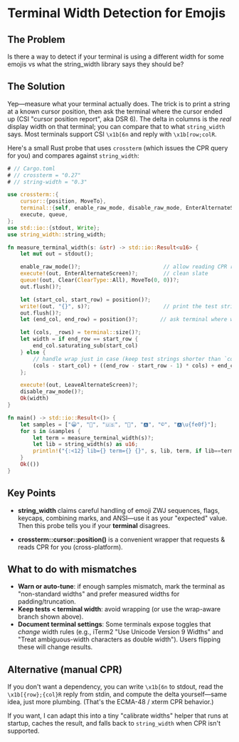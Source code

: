 # Terminal Width Detection for Emojis

## The Problem

Is there a way to detect if your terminal is using a different width for some emojis vs what the string_width library says they should be?

## The Solution

Yep—measure what your terminal actually does. The trick is to print a string at a known cursor position, then ask the terminal where the cursor ended up (CSI "cursor position report", aka DSR 6). The delta in columns is the _real_ display width on that terminal; you can compare that to what `string_width` says. Most terminals support CSI `\x1b[6n` and reply with `\x1b[row;colR`.

Here's a small Rust probe that uses `crossterm` (which issues the CPR query for you) and compares against `string_width`:

```rust
# // Cargo.toml
# // crossterm = "0.27"
# // string-width = "0.3"

use crossterm::{
    cursor::{position, MoveTo},
    terminal::{self, enable_raw_mode, disable_raw_mode, EnterAlternateScreen, LeaveAlternateScreen},
    execute, queue,
};
use std::io::{stdout, Write};
use string_width::string_width;

fn measure_terminal_width(s: &str) -> std::io::Result<u16> {
    let mut out = stdout();

    enable_raw_mode()?;                          // allow reading CPR response
    execute!(out, EnterAlternateScreen)?;        // clean slate
    queue!(out, Clear(ClearType::All), MoveTo(0, 0))?;
    out.flush()?;

    let (start_col, start_row) = position()?;
    write!(out, "{}", s)?;                       // print the test string
    out.flush()?;
    let (end_col, end_row) = position()?;       // ask terminal where we are now

    let (cols, _rows) = terminal::size()?;
    let width = if end_row == start_row {
        end_col.saturating_sub(start_col)
    } else {
        // handle wrap just in case (keep test strings shorter than `cols` to avoid this)
        (cols - start_col) + ((end_row - start_row - 1) * cols) + end_col
    };

    execute!(out, LeaveAlternateScreen)?;
    disable_raw_mode()?;
    Ok(width)
}

fn main() -> std::io::Result<()> {
    let samples = ["😀", "🚀", "🇺🇸", "🏃", "🅰️", "©️", "🅰\u{fe0f}"];
    for s in &samples {
        let term = measure_terminal_width(s)?;
        let lib = string_width(s) as u16;
        println!("{:<12} lib={} term={} {}", s, lib, term, if lib==term { "OK" } else { "MISMATCH" });
    }
    Ok(())
}
```

## Key Points

- **string_width** claims careful handling of emoji ZWJ sequences, flags, keycaps, combining marks, and ANSI—use it as your "expected" value. Then this probe tells you if your **terminal** disagrees.

- **crossterm::cursor::position()** is a convenient wrapper that requests & reads CPR for you (cross-platform).

## What to do with mismatches

- **Warn or auto-tune**: if enough samples mismatch, mark the terminal as "non-standard widths" and prefer measured widths for padding/truncation.
- **Keep tests < terminal width**: avoid wrapping (or use the wrap-aware branch shown above).
- **Document terminal settings**: Some terminals expose toggles that _change_ width rules (e.g., iTerm2 "Use Unicode Version 9 Widths" and "Treat ambiguous-width characters as double width"). Users flipping these will change results.

## Alternative (manual CPR)

If you don't want a dependency, you can write `\x1b[6n` to stdout, read the `\x1b[{row};{col}R` reply from stdin, and compute the delta yourself—same idea, just more plumbing. (That's the ECMA-48 / xterm CPR behavior.)

If you want, I can adapt this into a tiny "calibrate widths" helper that runs at startup, caches the result, and falls back to `string_width` when CPR isn't supported.
